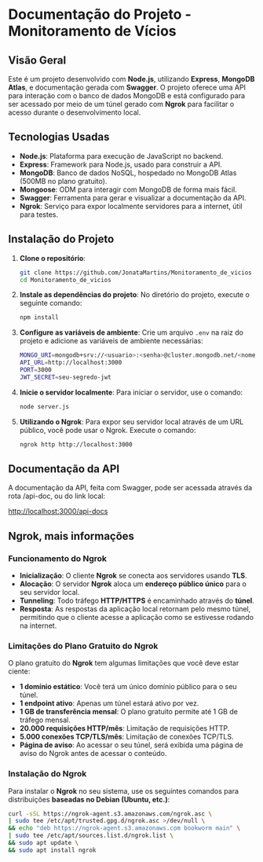 # Documentação do Projeto - Monitoramento de Vícios

## Visão Geral

Este é um projeto desenvolvido com **Node.js**, utilizando **Express**, **MongoDB Atlas**, e documentação gerada com **Swagger**. O projeto oferece uma API para interação com o banco de dados MongoDB e está configurado para ser acessado por meio de um túnel gerado com **Ngrok** para facilitar o acesso durante o desenvolvimento local.

## Tecnologias Usadas

- **Node.js**: Plataforma para execução de JavaScript no backend.
- **Express**: Framework para Node.js, usado para construir a API.
- **MongoDB**: Banco de dados NoSQL, hospedado no MongoDB Atlas (500MB no plano gratuito).
- **Mongoose**: ODM para interagir com MongoDB de forma mais fácil.
- **Swagger**: Ferramenta para gerar e visualizar a documentação da API.
- **Ngrok**: Serviço para expor localmente servidores para a internet, útil para testes.

## Instalação do Projeto

1. **Clone o repositório**:
   ```bash
   git clone https://github.com/JonataMartins/Monitoramento_de_vicios
   cd Monitoramento_de_vicios

2. **Instale as dependências do projeto**:
   No diretório do projeto, execute o seguinte comando:
   ```bash
   npm install

3. **Configure as variáveis de ambiente**:
   Crie um arquivo `.env` na raiz do projeto e adicione as variáveis de ambiente necessárias:
   ```bash
   MONGO_URI=mongodb+srv://<usuario>:<senha>@cluster.mongodb.net/<nome-do-banco>
   API_URL=http://localhost:3000
   PORT=3000
   JWT_SECRET=seu-segredo-jwt

4. **Inicie o servidor localmente**:
   Para iniciar o servidor, use o comando:
   ```bash
   node server.js

5. **Utilizando o Ngrok**:
   Para expor seu servidor local através de um URL público, você pode usar o Ngrok. Execute o comando:
   ```bash
   ngrok http http://localhost:3000

## Documentação da API

A documentação da API, feita com Swagger, pode ser acessada através da rota /api-doc, ou do link local:

[http://localhost:3000/api-docs](http://localhost:3000/api-docs)

## Ngrok, mais informações

### Funcionamento do Ngrok

- **Inicialização**: O cliente **Ngrok** se conecta aos servidores usando **TLS**.
- **Alocação**: O servidor **Ngrok** aloca um **endereço público único** para o seu servidor local.
- **Tunneling**: Todo tráfego **HTTP/HTTPS** é encaminhado através do **túnel**.
- **Resposta**: As respostas da aplicação local retornam pelo mesmo túnel, permitindo que o cliente acesse a aplicação como se estivesse rodando na internet.

### Limitações do Plano Gratuito do Ngrok

O plano gratuito do **Ngrok** tem algumas limitações que você deve estar ciente:

- **1 domínio estático**: Você terá um único domínio público para o seu túnel.
- **1 endpoint ativo**: Apenas um túnel estará ativo por vez.
- **1 GB de transferência mensal**: O plano gratuito permite até 1 GB de tráfego mensal.
- **20.000 requisições HTTP/mês**: Limitação de requisições HTTP.
- **5.000 conexões TCP/TLS/mês**: Limitação de conexões TCP/TLS.
- **Página de aviso**: Ao acessar o seu túnel, será exibida uma página de aviso do Ngrok antes de acessar o conteúdo.

### Instalação do Ngrok

Para instalar o **Ngrok** no seu sistema, use os seguintes comandos para distribuições **baseadas no Debian (Ubuntu, etc.)**:

```bash
curl -sSL https://ngrok-agent.s3.amazonaws.com/ngrok.asc \
| sudo tee /etc/apt/trusted.gpg.d/ngrok.asc >/dev/null \
&& echo "deb https://ngrok-agent.s3.amazonaws.com bookworm main" \
| sudo tee /etc/apt/sources.list.d/ngrok.list \
&& sudo apt update \
&& sudo apt install ngrok